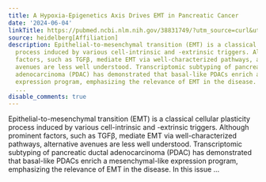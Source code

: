 ```yaml
---
title: A Hypoxia-Epigenetics Axis Drives EMT in Pancreatic Cancer
date: '2024-06-04'
linkTitle: https://pubmed.ncbi.nlm.nih.gov/38831749/?utm_source=curl&utm_medium=rss&utm_campaign=pubmed-2&utm_content=1FakS-2QOkCT8HsMOQP1bCRQ4YzyumYOmxmF0moLsQ3dFB1E9V&fc=20220326224207&ff=20240604181902&v=2.18.0.post9+e462414
source: heidelberg[Affiliation]
description: Epithelial-to-mesenchymal transition (EMT) is a classical cellular plasticity
  process induced by various cell-intrinsic and -extrinsic triggers. Although prominent
  factors, such as TGFβ, mediate EMT via well-characterized pathways, alternative
  avenues are less well understood. Transcriptomic subtyping of pancreatic ductal
  adenocarcinoma (PDAC) has demonstrated that basal-like PDACs enrich a mesenchymal-like
  expression program, emphasizing the relevance of EMT in the disease. In this issue
  ...
disable_comments: true
---
```

Epithelial-to-mesenchymal transition (EMT) is a classical cellular plasticity process induced by various cell-intrinsic and -extrinsic triggers. Although prominent factors, such as TGFβ, mediate EMT via well-characterized pathways, alternative avenues are less well understood. Transcriptomic subtyping of pancreatic ductal adenocarcinoma (PDAC) has demonstrated that basal-like PDACs enrich a mesenchymal-like expression program, emphasizing the relevance of EMT in the disease. In this issue ...